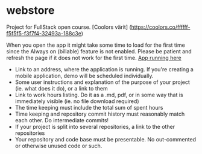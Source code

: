 # webstore
Project for FullStack open course.
[Coolors värit] (https://coolors.co/ffffff-f5f5f5-f3f7f4-32493a-188c3e)

When you open the app it might take some time to load for the first time since the Always on (billable) feature is not enabled. Please be patient and refresh the page if it does not work for the first time.
[App running here](https://onlinefoodapp.azurewebsites.net/)

- Link to an address, where the application is running. If you're creating a mobile application, demo will be scheduled individually.
- Some user instructions and explanation of the purpose of your project (ie. what does it do), or a link to them
- Link to work hours listing. Do it as a .md, pdf, or in some way that is immediately visible (ie. no file download required)
- The time keeping must include the total sum of spent hours
- Time keeping and repository commit history must reasonably match each other. Do intermediate commits!
- If your project is split into several repositories, a link to the other repositories
- Your repository and code base must be presentable. No out-commented or otherwise unused code or such.
